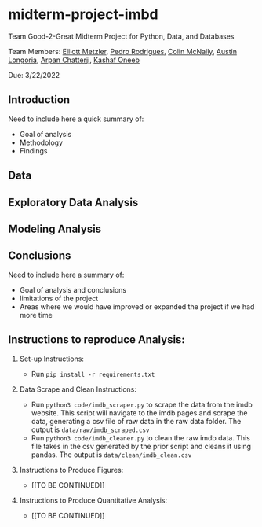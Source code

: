 # midterm-project-imbd

Team Good-2-Great Midterm Project for Python, Data, and Databases

Team Members: [Elliott Metzler](https://github.com/ElliottMetzler), [Pedro Rodrigues](https://github.com/PedroNBRodrigues), [Colin McNally](https://github.com/cmcnally23), [Austin Longoria](https://github.com/galongoria), [Arpan Chatterji](https://github.com/achatterji1), [Kashaf Oneeb](https://github.com/koneeb)

Due: 3/22/2022 

## Introduction

Need to include here a quick summary of:
* Goal of analysis
* Methodology
* Findings

## Data

## Exploratory Data Analysis

## Modeling Analysis

## Conclusions

Need to include here a summary of:
* Goal of analysis and conclusions
* limitations of the project
* Areas where we would have improved or expanded the project if we had more time

## Instructions to reproduce Analysis:

1) Set-up Instructions:
	* Run `pip install -r requirements.txt`

2) Data Scrape and Clean Instructions:
	* Run `python3 code/imdb_scraper.py` to scrape the data from the imdb website. This script will navigate to the imdb pages and scrape the data, generating a csv file of raw data in the raw data folder. The output is `data/raw/imdb_scraped.csv`
	* Run `python3 code/imdb_cleaner.py` to clean the raw imdb data. This file takes in the csv generated by the prior script and cleans it using pandas. The output is `data/clean/imdb_clean.csv`

3) Instructions to Produce Figures:
	* [[TO BE CONTINUED]]

4) Instructions to Produce Quantitative Analysis:
	* [[TO BE CONTINUED]]